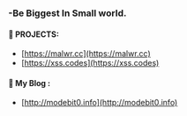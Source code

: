 ### -Be Biggest In Small world.

#### 📓 PROJECTS:

- [https://malwr.cc](https://malwr.cc)
- [https://xss.codes](https://xss.codes)

#### 📓 My Blog :

- [http://modebit0.info](http://modebit0.info)
